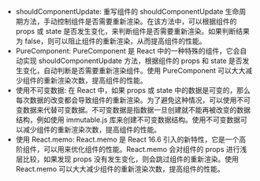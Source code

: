 - shouldComponentUpdate: 重写组件的 shouldComponentUpdate 生命周期方法，手动控制组件是否需要重新渲染。在该方法中，可以根据组件的 props 或 state 是否发生变化，来判断组件是否需要重新渲染。如果判断结果为 false，则可以阻止组件的重新渲染，从而提高组件的性能。  
- PureComponent: PureComponent 是 React 中的一种特殊的组件，它会自动实现 shouldComponentUpdate 方法，根据组件的 props 和 state 是否发生变化，自动判断是否需要重新渲染组件。使用 PureComponent 可以大大减少组件的重新渲染次数，提高组件的性能。  
- 使用不可变数据: 在 React 中，如果 props 或 state 中的数据是可变的，那么每次数据的改变都会导致组件的重新渲染。为了避免这种情况，可以使用不可变数据来代替可变数据。不可变数据是指数据一旦创建就不能再被改变的数据结构，例如使用 immutable.js 库来创建不可变数据结构。使用不可变数据可以减少组件的重新渲染次数，提高组件的性能。  
- 使用 React.memo: React.memo 是 React 16.6 引入的新特性，它是一个高阶组件，可以用来优化组件的性能。React.memo 会对组件的 props 进行浅层比较，如果发现 props 没有发生变化，则会跳过组件的重新渲染。使用 React.memo 可以大大减少组件的重新渲染次数，提高组件的性能。  
